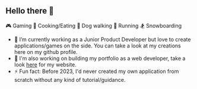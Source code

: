 ## Hello there 👋

:video_game: Gaming
:hamburger: Cooking/Eating
🐶 Dog walking
:runner: Running
🏂 Snowboarding

- 🔭 I’m currently working as a Junior Product Developer but love to create applications/games on the side. You can take a look at my creations here on my github profile.
- 🌱 I'm also working on building my portfolio as a web developer, take a look [here](https://www.bestwebdev.co.uk) for my website.
- ⚡ Fun fact: Before 2023, I'd never created my own application from scratch without any kind of tutorial/guidance.

<!--
Here are some ideas to get you started:

- 👯 I’m looking to collaborate on ...
- 💬 Ask me about ...
- 📫 How to reach me: ...
- 😄 Pronouns: ...
-->
